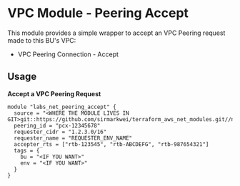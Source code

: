 # VPC Module - Peering Accept
This module provides a simple wrapper to accept an VPC Peering request made to this BU's VPC:

* VPC Peering Connection - Accept

## Usage

**Accept a VPC Peering Request**
```
module "labs_net_peering_accept" {
  source = "<WHERE THE MODULE LIVES IN GIT>git::https://github.com/sirmarkwei/terraform_aws_net_modules.git//net/peering/accept"
  peering_id = "pcx-12345678"
  requester_cidr = "1.2.3.0/16"
  requester_name = "REQUESTER_ENV_NAME"
  accepter_rts = ["rtb-123545", "rtb-ABCDEFG", "rtb-987654321"]
  tags = {
    bu = "<IF YOU WANT>"
    env = "<IF YOU WANT>"
  }
}

```
